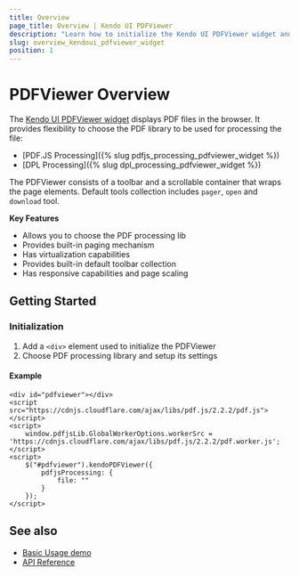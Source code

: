 ```yaml
---
title: Overview
page_title: Overview | Kendo UI PDFViewer
description: "Learn how to initialize the Kendo UI PDFViewer widget and apply its options."
slug: overview_kendoui_pdfviewer_widget
position: 1
---
```


# PDFViewer Overview

The [Kendo UI PDFViewer widget](https://demos.telerik.com/kendo-ui/pdfviewer/index) displays PDF files in the browser. It provides flexibility to choose the PDF library to be used for processing the file:

* [PDF.JS Processing]({% slug pdfjs_processing_pdfviewer_widget %})
* [DPL Processing]({% slug dpl_processing_pdfviewer_widget %})

The PDFViewer consists of a toolbar and a scrollable container that wraps the page elements. Default tools collection includes `pager`, `open` and `download` tool.

**Key Features**

* Allows you to choose the PDF processing lib
* Provides built-in paging mechanism
* Has virtualization capabilities
* Provides built-in default toolbar collection
* Has responsive capabilities and page scaling

## Getting Started

### Initialization

1. Add a `<div>` element used to initialize the PDFViewer
1. Choose PDF processing library and setup its settings

#### Example

    <div id="pdfviewer"></div>
    <script src="https://cdnjs.cloudflare.com/ajax/libs/pdf.js/2.2.2/pdf.js"></script>
    <script>
        window.pdfjsLib.GlobalWorkerOptions.workerSrc = 'https://cdnjs.cloudflare.com/ajax/libs/pdf.js/2.2.2/pdf.worker.js';
    </script>
    <script>
        $("#pdfviewer").kendoPDFViewer({
            pdfjsProcessing: {
                file: ""
            }
        });
    </script>


## See also

* [Basic Usage demo](https://demos.telerik.com/kendo-ui/pdfviewer/index)
* [API Reference](/api/javascript/ui/pdfviewer)